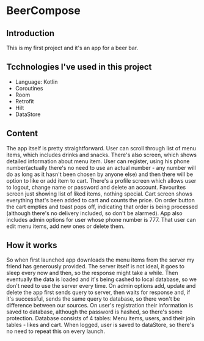 # BeerCompose

## Introduction
This is my first project and it's an app for a beer bar. 

## Tcchnologies I've used in this project
- Language: Kotlin
- Coroutines
- Room
- Retrofit
- Hilt
- DataStore

## Content

The app itself is pretty straightforward. User can scroll through list of menu items, which includes drinks and snacks. There's also screen, which shows detailed information about menu item. 
User can register, using his phone number(actually there's no need to use an actual number - any number will do as long as it hasn't been chosen by anyone else) and then there will be option to like or add item to cart.
There's a profile screen which allows user to logout, change name or password and delete an account. Favourites screen just showing list of liked items, nothing special.
Cart screen shows everything that's been added to cart and counts the price. On order button the cart empties and toast pops off, indicating that order is being processed (although there's no delivery included, so don't be alarmed).
App also includes admin options for user whose phone number is 777. That user can edit menu items, add new ones or delete them. 

## How it works

So when first launched app downloads the menu items from the server my friend has generously provided. The server itself is not ideal, it goes to sleep every now and then, so the response might take a while. 
Then eventually the data is loaded and it's being cashed to local database, so we don't need to use the server every time. On admin options add, update and delete the app first sends query to server, then waits for response and, if it's successful, sends the same query to database, so there won't be difference between our sources.
On user's registration their information is saved to database, although the password is hashed, so there's some protection. Database consists of 4 tables: Menu items, users, and their join tables - likes and cart.
When logged, user is saved to dataStore, so there's no need to repeat this on every launch.

